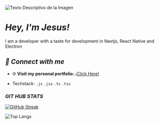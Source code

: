 
![Texto Descriptivo de la Imagen](https://i.pinimg.com/736x/c4/64/2b/c4642bccd2cfea5562d80554d5ea169f.jpg)

# *Hey, I'm Jesus!*

I am a developer with a taste for development in Nextjs, React Native and Electron

## *🔗 Connect with me*

* 🌐 **Visit my personal portfolio:** [¡Click Here!](https://personal-portfolio-ivory-pi.vercel.app/)

* Techstack: `.js` `.jsx` `.ts` `.tsx`

### *GIT HUB STATS*
[![GitHub Streak](https://github-readme-streak-stats.herokuapp.com?user=JesusM04&theme=tokyonight&hide_border=true)](https://git.io/streak-stats)


![Top Langs](https://github-readme-stats.vercel.app/api/top-langs/?username=JesusM04&layout=compact&langs_count=10&theme=radical)
